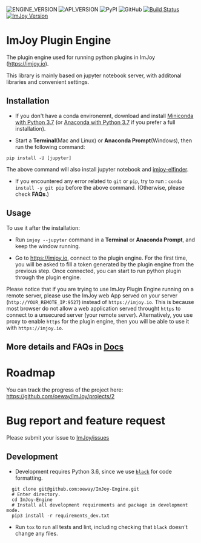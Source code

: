 ![ENGINE_VERSION](https://img.shields.io/badge/dynamic/json.svg?color=success&label=imjoy%20engine&prefix=v&query=version&url=https%3A%2F%2Fraw.githubusercontent.com%2Foeway%2FImJoy-Engine%2Fmaster%2Fimjoy%2FVERSION) ![API_VERSION](https://img.shields.io/badge/dynamic/json.svg?color=success&label=api%20version&prefix=v&query=api_version&url=https%3A%2F%2Fraw.githubusercontent.com%2Foeway%2FImJoy-Engine%2Fmaster%2Fimjoy%2FVERSION) ![PyPI](https://img.shields.io/pypi/v/imjoy.svg?style=popout) ![GitHub](https://img.shields.io/github/license/oeway/ImJoy-Engine.svg) [![Build Status](https://travis-ci.com/oeway/ImJoy-Engine.svg?branch=master)](https://travis-ci.com/oeway/ImJoy-Engine) [![ImJoy Version](https://img.shields.io/badge/dynamic/json.svg?color=success&label=imjoy&prefix=v&query=version&url=https://raw.githubusercontent.com/oeway/ImJoy/master/web/package.json)](https://imjoy.io/#/app)
# ImJoy Plugin Engine
The plugin engine used for running python plugins in ImJoy (https://imjoy.io).

This library is mainly based on jupyter notebook server, with additonal libraries and convenient settings.

## Installation
* If you don't have a conda environemnt, download and install [Miniconda with Python 3.7](https://conda.io/miniconda.html) (or [Anaconda with Python 3.7](https://www.anaconda.com/download/) if you prefer a full installation).

* Start a **Terminal**(Mac and Linux) or **Anaconda Prompt**(Windows), then run the following command:

```
pip install -U [jupyter]
```

The above command will also install jupyter notebook and [imjoy-elfinder](https://github.com/imjoy-team/imjoy-elfinder).

* If you encountered any error related to `git` or `pip`, try to run : `conda install -y git pip` before the above command. (Otherwise, please check **FAQs**.)

## Usage

To use it after the installation:
* Run `imjoy --jupyter` command in a **Terminal** or **Anaconda Prompt**, and keep the window running.

* Go to https://imjoy.io, connect to the plugin engine. For the first time, you will be asked to fill a token generated by the plugin engine from the previous step. Once connected, you can start to run python plugin through the plugin engine.


Please notice that if you are trying to use ImJoy Plugin Engine running on a remote server, please use the ImJoy web App served on your server (`http://YOUR_REMOTE_IP:9527`) instead of `https://imjoy.io`. This is because most browser do not allow a web application served throught `https` to connect to a unsecured server (your remote server). Alternatively, you use proxy to enable `https` for the plugin engine, then you will be able to use it with `https://imjoy.io`.


## More details and FAQs in [Docs](https://imjoy.io/docs/#/user_manual)

# Roadmap
You can track the progress of the project here: https://github.com/oeway/ImJoy/projects/2

# Bug report and feature request

Please submit your issue to [ImJoy/issues ](https://github.com/oeway/ImJoy/issues)

## Development

- Development requires Python 3.6, since we use [`black`](https://github.com/ambv/black) for code formatting.

```
  git clone git@github.com:oeway/ImJoy-Engine.git
  # Enter directory.
  cd ImJoy-Engine
  # Install all development requirements and package in development mode.
  pip3 install -r requirements_dev.txt
```

- Run `tox` to run all tests and lint, including checking that `black` doesn't change any files.
